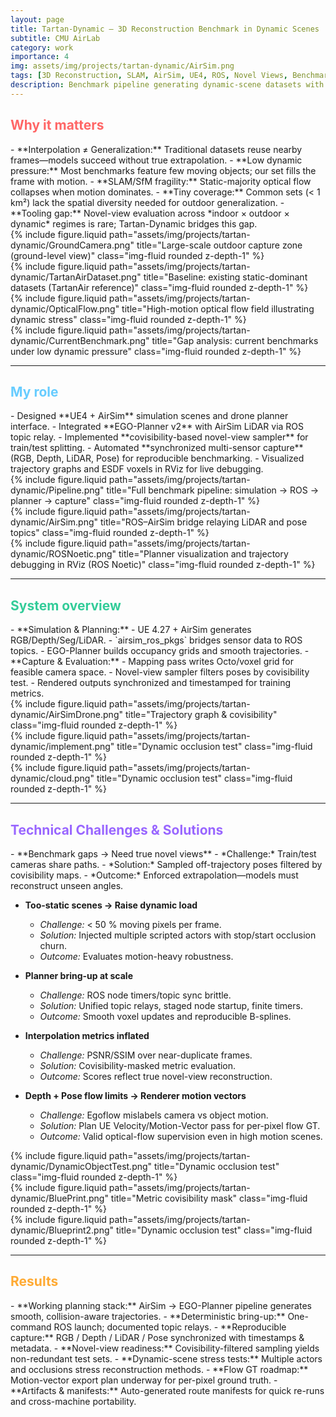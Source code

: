 ```yaml
---
layout: page
title: Tartan-Dynamic — 3D Reconstruction Benchmark in Dynamic Scenes
subtitle: CMU AirLab
category: work
importance: 4
img: assets/img/projects/tartan-dynamic/AirSim.png
tags: [3D Reconstruction, SLAM, AirSim, UE4, ROS, Novel Views, Benchmark]
description: Benchmark pipeline generating dynamic-scene datasets with true novel-view splits, synchronized simulation and planning stack, and reproducible RGB/Depth/LiDAR/pose capture.
---
```


<h2 style="color:#ff6666;">Why it matters</h2>
- **Interpolation ≠ Generalization:** Traditional datasets reuse nearby frames—models succeed without true extrapolation.  
- **Low dynamic pressure:** Most benchmarks feature few moving objects; our set fills the frame with motion.  
- **SLAM/SfM fragility:** Static-majority optical flow collapses when motion dominates.  
- **Tiny coverage:** Common sets (< 1 km²) lack the spatial diversity needed for outdoor generalization.  
- **Tooling gap:** Novel-view evaluation across *indoor × outdoor × dynamic* regimes is rare; Tartan-Dynamic bridges this gap.

<div class="row">
  <div class="col-sm mt-3">
    {% include figure.liquid 
       path="assets/img/projects/tartan-dynamic/GroundCamera.png" 
       title="Large-scale outdoor capture zone (ground-level view)" 
       class="img-fluid rounded z-depth-1" %}
  </div>
  <div class="col-sm mt-3">
    {% include figure.liquid 
       path="assets/img/projects/tartan-dynamic/TartanAirDataset.png" 
       title="Baseline: existing static-dominant datasets (TartanAir reference)" 
       class="img-fluid rounded z-depth-1" %}
  </div>
  <div class="col-sm mt-3">
    {% include figure.liquid 
       path="assets/img/projects/tartan-dynamic/OpticalFlow.png" 
       title="High-motion optical flow field illustrating dynamic stress" 
       class="img-fluid rounded z-depth-1" %}
  </div>
  <div class="col-sm mt-3">
    {% include figure.liquid 
       path="assets/img/projects/tartan-dynamic/CurrentBenchmark.png" 
       title="Gap analysis: current benchmarks under low dynamic pressure" 
       class="img-fluid rounded z-depth-1" %}
  </div>
</div>

---

<h2 style="color:#66ccff;">My role</h2>
- Designed **UE4 + AirSim** simulation scenes and drone planner interface.  
- Integrated **EGO-Planner v2** with AirSim LiDAR via ROS topic relay.  
- Implemented **covisibility-based novel-view sampler** for train/test splitting.  
- Automated **synchronized multi-sensor capture** (RGB, Depth, LiDAR, Pose) for reproducible benchmarking.  
- Visualized trajectory graphs and ESDF voxels in RViz for live debugging.

<div class="row">
  <div class="col-sm mt-3">
    {% include figure.liquid 
       path="assets/img/projects/tartan-dynamic/Pipeline.png" 
       title="Full benchmark pipeline: simulation → ROS → planner → capture" 
       class="img-fluid rounded z-depth-1" %}
  </div>
  <div class="col-sm mt-3">
    {% include figure.liquid 
       path="assets/img/projects/tartan-dynamic/AirSim.png" 
       title="ROS–AirSim bridge relaying LiDAR and pose topics" 
       class="img-fluid rounded z-depth-1" %}
  </div>
  <div class="col-sm mt-3">
    {% include figure.liquid 
       path="assets/img/projects/tartan-dynamic/ROSNoetic.png" 
       title="Planner visualization and trajectory debugging in RViz (ROS Noetic)" 
       class="img-fluid rounded z-depth-1" %}
  </div>
</div>

---

<h2 style="color:#33cc99;">System overview</h2>
- **Simulation & Planning:**  
  - UE 4.27 + AirSim generates RGB/Depth/Seg/LiDAR.  
  - `airsim_ros_pkgs` bridges sensor data to ROS topics.  
  - EGO-Planner builds occupancy grids and smooth trajectories.  
- **Capture & Evaluation:**  
  - Mapping pass writes Octo/voxel grid for feasible camera space.  
  - Novel-view sampler filters poses by covisibility test.  
  - Rendered outputs synchronized and timestamped for training metrics.

<div class="row">
  <div class="col-sm mt-3">{% include figure.liquid path="assets/img/projects/tartan-dynamic/AirSimDrone.png" title="Trajectory graph & covisibility" class="img-fluid rounded z-depth-1" %}</div>
  <div class="col-sm mt-3">{% include figure.liquid path="assets/img/projects/tartan-dynamic/implement.png" title="Dynamic occlusion test" class="img-fluid rounded z-depth-1" %}</div>
   <div class="col-sm mt-3">{% include figure.liquid path="assets/img/projects/tartan-dynamic/cloud.png" title="Dynamic occlusion test" class="img-fluid rounded z-depth-1" %}</div>
</div>

---

<h2 style="color:#9966ff;">Technical Challenges & Solutions</h2>
- **Benchmark gaps → Need true novel views**  
  - *Challenge:* Train/test cameras share paths.  
  - *Solution:* Sampled off-trajectory poses filtered by covisibility maps.  
  - *Outcome:* Enforced extrapolation—models must reconstruct unseen angles.

- **Too-static scenes → Raise dynamic load**

  - _Challenge:_ < 50 % moving pixels per frame.
  - _Solution:_ Injected multiple scripted actors with stop/start occlusion churn.
  - _Outcome:_ Evaluates motion-heavy robustness.

- **Planner bring-up at scale**

  - _Challenge:_ ROS node timers/topic sync brittle.
  - _Solution:_ Unified topic relays, staged node startup, finite timers.
  - _Outcome:_ Smooth voxel updates and reproducible B-splines.

- **Interpolation metrics inflated**

  - _Challenge:_ PSNR/SSIM over near-duplicate frames.
  - _Solution:_ Covisibility-masked metric evaluation.
  - _Outcome:_ Scores reflect true novel-view reconstruction.

- **Depth + Pose flow limits → Renderer motion vectors**
  - _Challenge:_ Egoflow mislabels camera vs object motion.
  - _Solution:_ Plan UE Velocity/Motion-Vector pass for per-pixel flow GT.
  - _Outcome:_ Valid optical-flow supervision even in high motion scenes.

<div class="row">
  <div class="col-sm mt-3">{% include figure.liquid path="assets/img/projects/tartan-dynamic/DynamicObjectTest.png" title="Dynamic occlusion test" class="img-fluid rounded z-depth-1" %}</div>
  <div class="col-sm mt-3">{% include figure.liquid path="assets/img/projects/tartan-dynamic/BluePrint.png" title="Metric covisibility mask" class="img-fluid rounded z-depth-1" %}</div>
  <div class="col-sm mt-3">{% include figure.liquid path="assets/img/projects/tartan-dynamic/Blueprint2.png" title="Dynamic occlusion test" class="img-fluid rounded z-depth-1" %}</div>
</div>

---

<h2 style="color:#ffaa33;">Results</h2>
- **Working planning stack:** AirSim → EGO-Planner pipeline generates smooth, collision-aware trajectories.  
- **Deterministic bring-up:** One-command ROS launch; documented topic relays.  
- **Reproducible capture:** RGB / Depth / LiDAR / Pose synchronized with timestamps & metadata.  
- **Novel-view readiness:** Covisibility-filtered sampling yields non-redundant test sets.  
- **Dynamic-scene stress tests:** Multiple actors and occlusions stress reconstruction methods.  
- **Flow GT roadmap:** Motion-vector export plan underway for per-pixel ground truth.  
- **Artifacts & manifests:** Auto-generated route manifests for quick re-runs and cross-machine portability.
